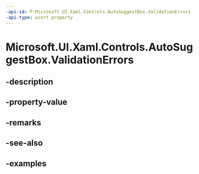 ```yaml
---
-api-id: P:Microsoft.UI.Xaml.Controls.AutoSuggestBox.ValidationErrors
-api-type: winrt property
---
```


# Microsoft.UI.Xaml.Controls.AutoSuggestBox.ValidationErrors

<!--
public Windows.Foundation.Collections.IObservableVector<Microsoft.UI.Xaml.Controls.InputValidationError> ValidationErrors { get; }
-->


## -description

## -property-value

## -remarks

## -see-also

## -examples


